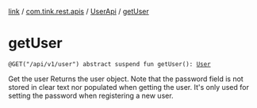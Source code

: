 [link](../../index.md) / [com.tink.rest.apis](../index.md) / [UserApi](index.md) / [getUser](./get-user.md)

# getUser

`@GET("/api/v1/user") abstract suspend fun getUser(): `[`User`](../../com.tink.rest.models/-user/index.md)

Get the user
Returns the user object. Note that the password field is not stored in clear text nor populated when getting the user. It's only used for setting the password when registering a new user.

